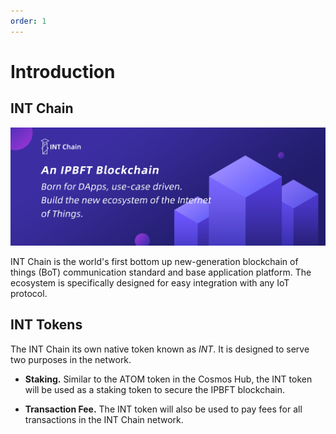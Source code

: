 ```yaml
---
order: 1
---
```


# Introduction


## INT Chain
![intchain](../.vuepress/public/intchain.jpg)

INT Chain is the world's first bottom up new-generation blockchain of things (BoT) communication standard and base application platform. The ecosystem is specifically designed for easy integration with any IoT protocol.


## INT Tokens
The INT Chain its own native token known as *INT*.  It is designed to serve two purposes in the network.

* **Staking.**  Similar to the ATOM token in the Cosmos Hub, the INT token will be used as a staking token to secure the IPBFT blockchain.

* **Transaction Fee.**  The INT token will also be used to pay fees for all transactions in the INT Chain network.


